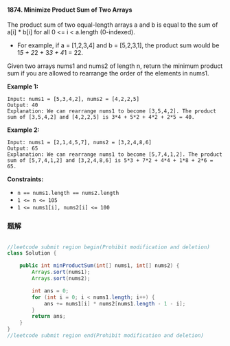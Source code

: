 #### 1874. Minimize Product Sum of Two Arrays

The product sum of two equal-length arrays a and b is equal to the sum of a[i] * b[i] for all 0 <= i < a.length (0-indexed).

* For example, if a = [1,2,3,4] and b = [5,2,3,1], the product sum would be 1*5 + 2*2 + 3*3 + 4*1 = 22.

Given two arrays nums1 and nums2 of length n, return the minimum product sum if you are allowed to rearrange the order of the elements in nums1. 

**Example 1:**

```shell
Input: nums1 = [5,3,4,2], nums2 = [4,2,2,5]
Output: 40
Explanation: We can rearrange nums1 to become [3,5,4,2]. The product sum of [3,5,4,2] and [4,2,2,5] is 3*4 + 5*2 + 4*2 + 2*5 = 40.
```

**Example 2:**

```shell
Input: nums1 = [2,1,4,5,7], nums2 = [3,2,4,8,6]
Output: 65
Explanation: We can rearrange nums1 to become [5,7,4,1,2]. The product sum of [5,7,4,1,2] and [3,2,4,8,6] is 5*3 + 7*2 + 4*4 + 1*8 + 2*6 = 65.
```

**Constraints:**

- `n == nums1.length == nums2.length`
- `1 <= n <= 105`
- `1 <= nums1[i], nums2[i] <= 100`

### 题解

```java

//leetcode submit region begin(Prohibit modification and deletion)
class Solution {

    public int minProductSum(int[] nums1, int[] nums2) {
        Arrays.sort(nums1);
        Arrays.sort(nums2);

        int ans = 0;
        for (int i = 0; i < nums1.length; i++) {
            ans += nums1[i] * nums2[nums1.length - 1 - i];
        }
        return ans;
    }
}
//leetcode submit region end(Prohibit modification and deletion)

```

